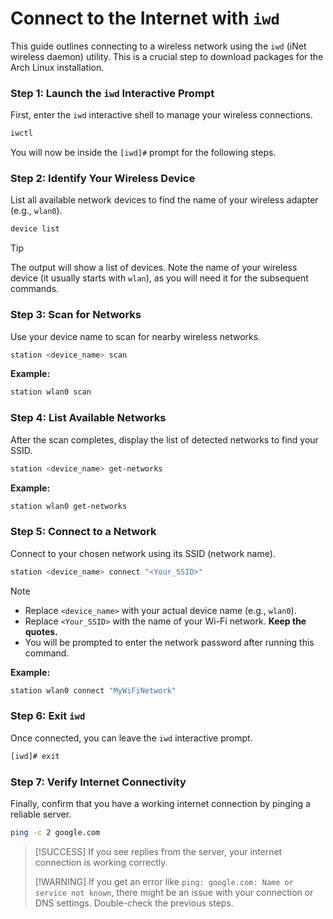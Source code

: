 
#  Connect to the Internet with `iwd`

This guide outlines connecting to a wireless network using the `iwd` (iNet wireless daemon) utility. This is a crucial step to download packages for the Arch Linux installation.

### Step 1: Launch the `iwd` Interactive Prompt

First, enter the `iwd` interactive shell to manage your wireless connections.

```bash
iwctl
```

You will now be inside the `[iwd]#` prompt for the following steps.

### Step 2: Identify Your Wireless Device

List all available network devices to find the name of your wireless adapter (e.g., `wlan0`).

```bash
device list
```

> [!TIP]
> The output will show a list of devices. Note the name of your wireless device (it usually starts with `wlan`), as you will need it for the subsequent commands.

### Step 3: Scan for Networks

Use your device name to scan for nearby wireless networks.

```bash
station <device_name> scan
```

**Example:**
```bash
station wlan0 scan
```

### Step 4: List Available Networks

After the scan completes, display the list of detected networks to find your SSID.

```bash
station <device_name> get-networks
```

**Example:**
```bash
station wlan0 get-networks
```

### Step 5: Connect to a Network

Connect to your chosen network using its SSID (network name).

```bash
station <device_name> connect "<Your_SSID>"
```

> [!NOTE]
> - Replace `<device_name>` with your actual device name (e.g., `wlan0`).
> - Replace `<Your_SSID>` with the name of your Wi-Fi network. **Keep the quotes.**
> - You will be prompted to enter the network password after running this command.

**Example:**
```bash
station wlan0 connect "MyWiFiNetwork"
```

### Step 6: Exit `iwd`

Once connected, you can leave the `iwd` interactive prompt.

```bash
[iwd]# exit
```

### Step 7: Verify Internet Connectivity

Finally, confirm that you have a working internet connection by pinging a reliable server.

```bash
ping -c 2 google.com
```

> [!SUCCESS]
> If you see replies from the server, your internet connection is working correctly.
>
> [!WARNING]
> If you get an error like `ping: google.com: Name or service not known`, there might be an issue with your connection or DNS settings. Double-check the previous steps.
